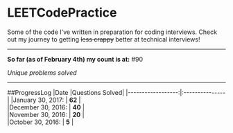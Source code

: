 # LEETCodePractice
Some of the code I've written in preparation for coding interviews. Check out my journey to getting ~~less crappy~~ better at technical interviews!

___

**So far (as of February 4th) my count is at:**
#90

*Unique problems solved*

___

##ProgressLog
|Date               |Questions Solved|
|------------------:|:---------------|
|January 30, 2017:  |  **62**        |   
|December 30, 2016: |  **40**        |  
|November 30, 2016: |  **20**        |   
|October 30, 2016:  |  **5**         |  
